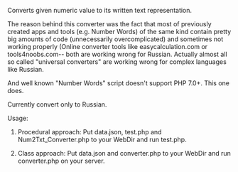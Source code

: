 Converts given numeric value to its written text representation.

The reason behind this converter was the fact that most of previously created apps and tools (e.g. Number Words) of the same kind 
contain pretty big amounts of code (unnecessarily overcomplicated) and sometimes not working properly (Online converter tools like 
easycalculation.com or tools4noobs.com-- both are working wrong for Russian. 
Actually almost all so called "universal converters" are working wrong for complex languages like Russian.

And well known "Number Words" script doesn't support PHP 7.0+. This one does.

Currently convert only to Russian.

Usage:

1. Procedural approach: 
Put data.json, test.php and Num2Txt_Converter.php to your WebDir and run test.php.

2. Class approach: 
Put data.json and converter.php to your WebDir and run converter.php on your server.


